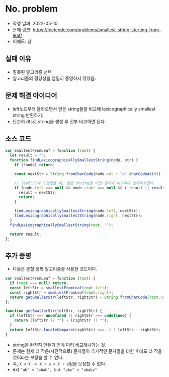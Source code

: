 # No. problem

- 작성 날짜: 2022-05-10
- 문제 링크: https://leetcode.com/problems/smallest-string-starting-from-leaf/
- 이해도: 상

## 실패 이유

- 잘못된 알고리즘 선택
- 알고리즘의 정당성을 엄밀히 증명하지 않았음.

## 문제 해결 아이디어

- left노드부터 올라오면서 얻은 string들을 비교해 lexicographically smallest string 반환하기.
- 단순히 dfs로 string을 생성 후 전부 비교하면 된다.

## 소스 코드

```js
var smallestFromLeaf = function (root) {
  let result = "";
  function findLexicographicallySmallestString(node, str) {
    if (!node) return;

    const nextStr = String.fromCharCode(node.val + "a".charCodeAt(0)) + str;

    // leaf노드에 도달했을 때, 얻은 string을 이전 결과와 비교하여 업데이트한다.
    if (node.left === null && node.right === null && (!result || result > nextStr)) {
      result = nextStr;
      return;
    }

    findLexicographicallySmallestString(node.left, nextStr);
    findLexicographicallySmallestString(node.right, nextStr);
  }
  findLexicographicallySmallestString(root, "");

  return result;
};
```

## 추가 증명

- 다음은 분할 정복 알고리즘을 사용한 코드이다.

```js
var smallestFromLeaf = function (root) {
  if (root === null) return;
  const leftStr = smallestFromLeaf(root.left);
  const rightStr = smallestFromLeaf(root.right);
  return getSmallerStr(leftStr, rightStr) + String.fromCharCode(root.val + "a".charCodeAt(0));
};

function getSmallerStr(leftStr, rightStr) {
  if (leftStr === undefined || rightStr === undefined) {
    return (leftStr ?? "") + (rightStr ?? "");
  }
  return leftStr.localeCompare(rightStr) === -1 ? leftStr : rightStr;
}
```

- string을 완전히 만들기 전에 미리 비교해나가는 것.
- 문제는 현재 더 작은(사전적으로) 문자열이 추가적인 문자열을 더한 후에도 더 작을 것이라는 보장을 할 수 없다.
- 즉, `X < Y -> X + a < Y + a`임을 보장할 수 없다.
- ex) `"ab" < "abab", but "abz" > "ababz" `
